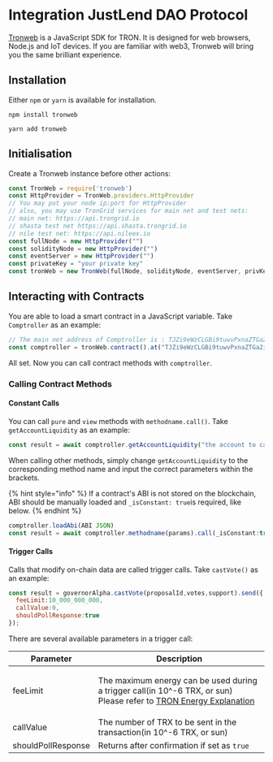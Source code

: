 # Integration JustLend DAO Protocol

[Tronweb](https://github.com/tronprotocol/tronweb) is a JavaScript SDK for TRON. It is designed for web browsers, Node.js and IoT devices. If you are familiar with web3, Tronweb will bring you the same brilliant experience.

## Installation

Either `npm` or `yarn` is available for installation.

```shell
npm install tronweb
```

```shell
yarn add tronweb
```

## Initialisation

Create a Tronweb instance before other actions:

```javascript
const TronWeb = require('tronweb')
const HttpProvider = TronWeb.providers.HttpProvider
// You may put your node ip:port for HttpProvider
// also, you may use TronGrid services for main net and test nets:
// main net: https://api.trongrid.io
// shasta test net https://api.shasta.trongrid.io
// nile test net: https://api.nileex.io
const fullNode = new HttpProvider("")
const solidityNode = new HttpProvider("")
const eventServer = new HttpProvider("") 
const privateKey = "your private key"
const tronWeb = new TronWeb(fullNode, solidityNode, eventServer, privKey)
```

## Interacting with Contracts

You are able to load a smart contract in a JavaScript variable. Take `Comptroller` as an example:

```javascript
// The main net address of Comptroller is : TJZi9eWzCLGBi9tuwvPxnaZTGa2iUpRc8v
const comptroller = tronWeb.contract().at("TJZi9eWzCLGBi9tuwvPxnaZTGa2iUpRc8v")
```

All set. Now you can call contract methods with `comptroller`.

### Calling Contract Methods

#### Constant Calls

You can call `pure` and `view` methods with `methodname.call()`. Take `getAccountLiquidity` as an example:

```javascript
const result = await comptroller.getAccountLiquidity("the account to calculate liquidity").call()
```

When calling other methods, simply change `getAccountLiquidity` to the corresponding method name and input the correct parameters within the brackets.

{% hint style="info" %}
If a contract's ABI is not stored on the blockchain, ABI should be manually loaded and `_isConstant: true`is required, like below.
{% endhint %}

```javascript
comptroller.loadAbi(ABI JSON)
const result = await comptroller.methodname(params).call(_isConstant:true)
```

#### Trigger Calls

Calls that modify on-chain data are called trigger calls. Take `castVote()` as an example:

```javascript
const result = governorAlpha.castVote(proposalId,votes,support).send({
  feeLimit:10_000_000_000,
  callValue:0,
  shouldPollResponse:true
});
```

There are several available parameters in a trigger call:

| Parameter          | Description                                                                                                                                                                                           |
| ------------------ | ----------------------------------------------------------------------------------------------------------------------------------------------------------------------------------------------------- |
| feeLimit           | <p>The maximum energy can be used during a trigger call(in 10^-6 TRX, or sun)<br>Please refer to <a href="https://developers.tron.network/docs/resource-model#energy">TRON Energy Explanation</a></p> |
| callValue          | The number of TRX to be sent in the transaction(in 10^-6 TRX, or sun)                                                                                                                                 |
| shouldPollResponse | Returns after confirmation if set as `true`                                                                                                                                                           |
